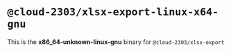# `@cloud-2303/xlsx-export-linux-x64-gnu`

This is the **x86_64-unknown-linux-gnu** binary for `@cloud-2303/xlsx-export`
